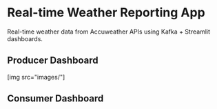 # Real-time Weather Reporting App
Real-time weather data from Accuweather APIs using Kafka + Streamlit dashboards.

## Producer Dashboard
[img src="images/"]

## Consumer Dashboard

